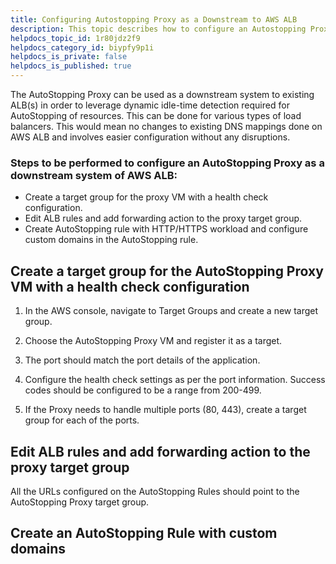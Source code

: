 ```yaml
---
title: Configuring Autostopping Proxy as a Downstream to AWS ALB
description: This topic describes how to configure an Autostopping Proxy as a downstream to AWS ALB.
helpdocs_topic_id: 1r80jdz2f9
helpdocs_category_id: biypfy9p1i
helpdocs_is_private: false
helpdocs_is_published: true
---
```


The AutoStopping Proxy can be used as a downstream system to existing ALB(s) in order to leverage dynamic idle-time detection required for AutoStopping of resources. This can be done for various types of load balancers. This would mean no changes to existing DNS mappings done on AWS ALB and involves easier configuration without any disruptions.

<!-- ![](./static/autostopping-proxy-alb.png) -->


### Steps to be performed to configure an AutoStopping Proxy as a downstream system of AWS ALB:

* Create a target group for the proxy VM with a health check configuration.
* Edit ALB rules and add forwarding action to the proxy target group.
* Create AutoStopping rule with HTTP/HTTPS workload and configure custom domains in the AutoStopping rule.

## Create a target group for the AutoStopping Proxy VM with a health check configuration

1. In the AWS console, navigate to Target Groups and create a new target group.

2. Choose the AutoStopping Proxy VM and register it as a target.

3. The port should match the port details of the application.

4. Configure the health check settings as per the port information. Success codes should be configured to be a range from 200-499.

<!-- ![](./static/alb-health-check.png) -->

5. If the Proxy needs to handle multiple ports (80, 443), create a target group for each of the ports.

<!-- ![](./static/alb-target-group.png) -->

## Edit ALB rules and add forwarding action to the proxy target group

All the URLs configured on the AutoStopping Rules should point to the AutoStopping Proxy target group.

<!-- ![](./static/edit-alb-forwarding-rule.png) -->
<!--  -->
## Create an AutoStopping Rule with custom domains

<!-- ![](./static/autostopping-rule-with-custom-domains.png) -->
